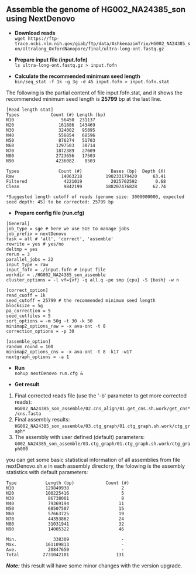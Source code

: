 ## Assemble the genome of HG002_NA24385_son using NextDenovo
* **Download reads**  
`wget https://ftp-trace.ncbi.nlm.nih.gov/giab/ftp/data/AshkenazimTrio/HG002_NA24385_son/Ultralong_OxfordNanopore/final/ultra-long-ont.fastq.gz`

* **Prepare input file (input.fofn)**  
`ls ultra-long-ont.fastq.gz > input.fofn`

* **Calculate the recommended minimum seed length**  
`bin/seq_stat -f 1k -g 3g -d 45 input.fofn > input.fofn.stat`

The following is the partial content of file input.fofn.stat, and it shows the recommended minimum seed length is **25799** bp at the last line.
```
[Read length stat]
Types            Count (#) Length (bp)
N10                  56450  231137
N20                 161886  143469
N30                 324002   95895
N40                 558854   68596
N50                 876274   51703
N60                1297503   38714
N70                1872389   27609
N80                2723656   17503
N90                4236082    8503

Types               Count (#)           Bases (bp)  Depth (X)
Raw                  14063218         190233179420      63.41
Filtered              4221019           2025702592       0.68
Clean                 9842199         188207476828      62.74

*Suggested length cutoff of reads (genome size: 3000000000, expected seed depth: 45) to be corrected: 25799 bp
```

* **Prepare config file (run.cfg)** 
``` 
[General]
job_type = sge # here we use SGE to manage jobs
job_prefix = nextDenovo
task = all # 'all', 'correct', 'assemble'
rewrite = yes # yes/no
deltmp = yes
rerun = 3
parallel_jobs = 22
input_type = raw
input_fofn = ./input.fofn # input file
workdir = ./HG002_NA24385_son_assemble
cluster_options = -l vf={vf} -q all.q -pe smp {cpu} -S {bash} -w n

[correct_option]
read_cuoff = 1k
seed_cutoff = 25799 # the recommended minimum seed length
blocksize = 5g
pa_correction = 5
seed_cutfiles = 5
sort_options = -m 50g -t 30 -k 50
minimap2_options_raw = -x ava-ont -t 8
correction_options = -p 30

[assemble_option]
random_round = 100
minimap2_options_cns = -x ava-ont -t 8 -k17 -w17
nextgraph_options = -a 1
```

* **Run**   
`nohup nextDenovo run.cfg &`

* **Get result**
1. Final corrected reads file (use the '-b' parameter to get more corrected reads):
`HG002_NA24385_son_assemble/02.cns_align/01.get_cns.sh.work/get_cns*/cns.fasta`
2. Final assembly results:  
`HG002_NA24385_son_assemble/03.ctg_graph/01.ctg_graph.sh.work/ctg_graph*`
3. The assembly with user defined (default) parameters:  
`G002_NA24385_son_assemble/03.ctg_graph/01.ctg_graph.sh.work/ctg_graph000`

you can get some basic statistical information of all assemblies from file nextDenovo.sh.e in each assembly directory, the folowing is the assembly statistics with default parameters:
```
Type           Length (bp)            Count (#)
N10            129849938                    2
N20            100225416                    5
N30             86738001                    8
N40             79369194                   11
N50             68507507                   15
N60             57663725                   19
N70             44353862                   24
N80             31031941                   32
N90             14005322                   46

Min.              338309                    -
Max.           161109813                    -
Ave.            20847650                    -
Total         2731042101                  131
```
***Note:*** this result will have some minor changes with the version upgrade.

